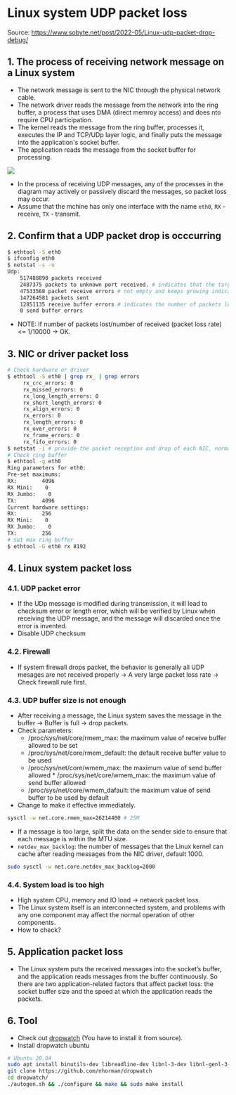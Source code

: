 # Linux system UDP packet loss

Source: <https://www.sobyte.net/post/2022-05/Linux-udp-packet-drop-debug/>

## 1. The process of receiving network message on a Linux system

- The network message is sent to the NIC through the physical network cable.
- The network driver reads the message from the network into the ring buffer, a process that uses DMA (direct memroy access) and does nto require CPU participation.
- The kernel reads the message from the ring buffer, processes it, executes the IP and TCP/UDp layer logic, and finally puts the message into the application's socket buffer.
- The application reads the message from the socket buffer for processing.

![](https://cdn.jsdelivr.net/gh/b0xt/sobyte-images/2022/05/04/a90910fc53c84ee89fde4ed9cf8cdacd.png)

- In the process of receiving UDP messages, any of the processes in the diagram may actively or passively discard the messages, so packet loss may occur.
- Assume that the mchine has only one interface with the name `eth0`, `RX` - receive, `TX` - transmit.

## 2. Confirm that a UDP packet drop is occcurring

```bash
$ ethtool -S eth0
$ ifconfig eth0
$ netstat -s -u
Udp:
    517488890 packets received
    2487375 packets to unknown port received. # indicates that the target port where the UDP messages was received is no being listened to
    47533568 packet receive errors # not empty and keeps growing indicating that the system has UDP packet loss
    147264581 packets sent
    12851135 receive buffer errors # indicates the number of packets lost because the UDp receive buffer is too small
    0 send buffer errors
```

- NOTE: If number of packets lost/number of received (packet loss rate) <= 1/10000 -> OK.

## 3. NIC or driver packet loss

```bash
# Check hardware or driver
$ ethtool -S eth0 | grep rx_ | grep errors
     rx_crc_errors: 0
     rx_missed_errors: 0
     rx_long_length_errors: 0
     rx_short_length_errors: 0
     rx_align_errors: 0
     rx_errors: 0
     rx_length_errors: 0
     rx_over_errors: 0
     rx_frame_errors: 0
     rx_fifo_errors: 0
$ netstat -i # provide the packet reception and drop of each NIC, normally the output should be 0 for error or drop
# Check ring buffer
$ ethtool -g eth0
Ring parameters for eth0:
Pre-set maximums:
RX:        4096
RX Mini:    0
RX Jumbo:    0
TX:        4096
Current hardware settings:
RX:        256
RX Mini:    0
RX Jumbo:    0
TX:        256
# Set max ring buffer
$ ethtool -G eth0 rx 8192
```

## 4. Linux system packet loss

### 4.1. UDP packet error

- If the UDp message is modified during transmission, it will lead to checksum error or length error, which will be verified by Linux when receiving the UDP message, and the message will discarded once the error is invented.
- Disable UDP checksum

### 4.2. Firewall

- If system firewall drops packet, the behavior is generally all UDP mesages are not received properly -> A very large packet loss rate -> Check firewall rule first.

### 4.3. UDP buffer size is not enough

- After receiving a message, the Linux system saves the message in the buffer -> Buffer is full -> drop packets.
- Check parameters:
  - /proc/sys/net/core/rmem_max: the maximum value of receive buffer allowed to be set
  - /proc/sys/net/core/rmem_default: the default receive buffer value to be used
  - /proc/sys/net/core/wmem_max: the maximum value of send buffer allowed * /proc/sys/net/core/wmem_max: the maximum value of send buffer allowed
  - /proc/sys/net/core/wmem_dafault: the maximum value of send buffer to be used by default
- Change to make it effective immediately.

```bash
sysctl -w net.core.rmem_max=26214400 # 25M
```

- If a message is too large, split the data on the sender side to ensure that each message is within the MTU size.
- `netdev_max_backlog`: the number of messages that the Linux kernel can cache after reading messages from the NIC driver, default 1000.

```bash
sudo sysctl -w net.core.netdev_max_backlog=2000
```

### 4.4. System load is too high

- High system CPU, memory and IO load -> network packet loss.
- The Linux system itself is an interconnected system, and problems with any one component may affect the normal operation of other components.
- How to check?

## 5. Application packet loss

- The Linux system puts the received messages into the socket’s buffer, and the application reads messages from the buffer continuously. So there are two application-related factors that affect packet loss: the socket buffer size and the speed at which the application reads the packets.

## 6. Tool

- Check out [dropwatch](https://github.com/nhorman/dropwatch) (You have to install it from source).
- Install dropwatch ubuntu

```bash
# Ubuntu 20.04
sudo apt install binutils-dev libreadline-dev libnl-3-dev libnl-genl-3-dev libpcap-dev -y
git clone https://github.com/nhorman/dropwatch
cd dropwatch/
./autogen.sh && ./configure && make && sudo make install
```
